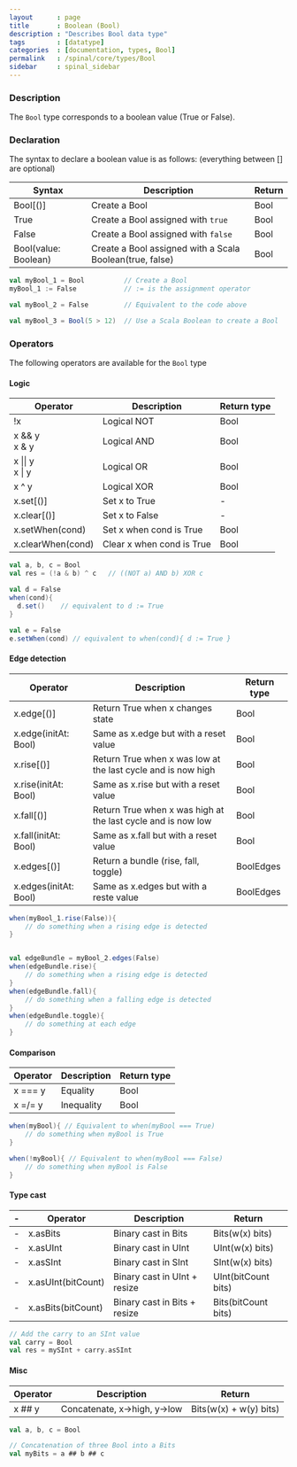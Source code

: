 ```yaml
---
layout      : page
title       : Boolean (Bool)
description : "Describes Bool data type"
tags        : [datatype]
categories  : [documentation, types, Bool]
permalink   : /spinal/core/types/Bool
sidebar     : spinal_sidebar
---
```



### Description

The `Bool` type corresponds to a boolean value (True or False).
    

### Declaration

The syntax to declare a boolean value is as follows: (everything between [] are optional)

| Syntax                | Description                                              | Return |
| --------------------- | -------------------------------------------------------- | ------ |
| Bool[()]              | Create a              Bool                               | Bool   |
| True                  | Create a Bool assigned with `true`                       | Bool   |
| False                 | Create a Bool assigned with `false`                      | Bool   |
| Bool(value: Boolean)  | Create a Bool assigned with a Scala Boolean(true, false) | Bool   |


```scala
val myBool_1 = Bool          // Create a Bool 
myBool_1 := False            // := is the assignment operator

val myBool_2 = False         // Equivalent to the code above 

val myBool_3 = Bool(5 > 12)  // Use a Scala Boolean to create a Bool 
```


### Operators

The following operators are available for the `Bool` type


#### Logic

| Operator              | Description                | Return type |
| --------------------- | -------------------------- | ----------- |
| !x                    |  Logical NOT               | Bool        |
| x && y <br> x & y     |  Logical AND               | Bool        |
| x \|\| y <br> x \| y  |  Logical OR                | Bool        |
| x ^ y                 | Logical XOR                | Bool        |
| x.set[()]             |  Set x to True             | -           |
| x.clear[()]           |  Set x to False            | -           |
| x.setWhen(cond)       | Set x when cond is True    | Bool        |
| x.clearWhen(cond)     |  Clear x when cond is True | Bool        |


```scala
val a, b, c = Bool
val res = (!a & b) ^ c   // ((NOT a) AND b) XOR c

val d = False
when(cond){
  d.set()    // equivalent to d := True
}

val e = False
e.setWhen(cond) // equivalent to when(cond){ d := True }
```



#### Edge detection

| Operator              | Description                                                  | Return type |
| --------------------- | -----------------------------------------------------------  | ----------- |
| x.edge[()]            | Return True when x changes state                             | Bool        |
| x.edge(initAt: Bool)  | Same as x.edge but with a reset value                        | Bool        |
| x.rise[()]            | Return True when x was low at the last cycle and is now high | Bool        |
| x.rise(initAt: Bool)  | Same as x.rise but with a reset value                        | Bool        |
| x.fall[()]            | Return True when x was high at the last cycle and is now low | Bool        |
| x.fall(initAt: Bool)  | Same as x.fall but with a reset value                        | Bool        |
| x.edges[()]           | Return a bundle (rise, fall, toggle)                         | BoolEdges   |
| x.edges(initAt: Bool) | Same as x.edges but with a reste value                       | BoolEdges   |


```scala
when(myBool_1.rise(False)){
	// do something when a rising edge is detected 
} 


val edgeBundle = myBool_2.edges(False)
when(edgeBundle.rise){
	// do something when a rising edge is detected
}
when(edgeBundle.fall){
	// do something when a falling edge is detected
}
when(edgeBundle.toggle){
	// do something at each edge
}
```


#### Comparison

| Operator | Description | Return type |
| -------- | ----------- | ----------- |
| x === y  |  Equality   | Bool        |
| x =/= y  |  Inequality | Bool        |


```scala
when(myBool){ // Equivalent to when(myBool === True)
	// do something when myBool is True
}

when(!myBool){ // Equivalent to when(myBool === False)
	// do something when myBool is False
}
```


#### Type cast		
  		  
 -| Operator           | Description                  | Return              |		 
 -| ------------------ | ---------------------------- | ------------------- |		 
 -| x.asBits           | Binary cast in Bits          | Bits(w(x) bits)     |		 
 -| x.asUInt           | Binary cast in UInt          | UInt(w(x) bits)     |		 
 -| x.asSInt           | Binary cast in SInt          | SInt(w(x) bits)     |		 
 -| x.asUInt(bitCount) | Binary cast in UInt + resize | UInt(bitCount bits) |		 
 -| x.asBits(bitCount) | Binary cast in Bits + resize | Bits(bitCount bits) |


```scala
// Add the carry to an SInt value
val carry = Bool 
val res = mySInt + carry.asSInt 
```



#### Misc

| Operator                            | Description                                               | Return                         |
| ----------------------------------- | --------------------------------------------------------- | ------------------------------ |
| x ## y                              |  Concatenate, x->high, y->low                             | Bits(w(x) + w(y) bits)         |


```scala
val a, b, c = Bool

// Concatenation of three Bool into a Bits
val myBits = a ## b ## c 
```